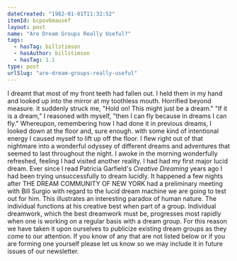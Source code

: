 ```yaml
---
dateCreated: "1982-01-01T11:32:52"
itemId: bcpov6mausef
layout: post
name: "Are Dream Groups Really Useful?"
tags:
  - hasTag: billstimson
  - hasAuthor: billstimson
  - hasTag: 1.1
type: post
urlSlug: "are-dream-groups-really-useful"
---
```


I dreamt that most of my front teeth had fallen out. I held them in my hand and looked up into the mirror at my toothless mouth. Horrified beyond measure. it suddenly struck me, "Hold on! This might just be a dream."
"If it is a dream," I reasoned with myself, "then I can fly because in dreams I can fly." Whereupon, remembering how I had done it in previous dreams, I looked down at the floor and, sure enough. with some kind of intentional energy I caused myself to lift up off the floor. I flew right out of that nightmare into a wonderful odyssey of different dreams and adventures that seemed to last throughout the night. I awoke in the morning wonderfully refreshed, feeling I had visited another reality. I had had my first major lucid dream. 
Ever since l read Patricia Garfield's *Creative Dreaming* years ago I had been trying unsuccessfully to dream lucidly. It happened a few nights after THE DREAM COMMUNITY OF NEW YORK had a preliminary meeting with Bill Surgio with regard to the lucid dream machine we are going to test out for him. This illustrates an interesting paradox of human nature. The individual functions at his creative best when part of a group. Individual dreamwork, which the best dreamwork must be, progresses most rapidly when one is working on a regular basis with a dream group. For this reason we have taken it upon ourselves to publicize existing dream groups as they come to our attention. If you know of any that are not listed below or if you are forming one yourself please let us know so we may include it in future issues of our newsletter.

<!--<img src="../images/post-bcpov6master-3.jpg" width="400" height="auto" alt="Chirico exhibition ad"/>-->




